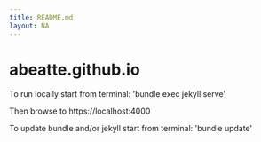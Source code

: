 ```yaml
---
title: README.md
layout: NA
---
```


abeatte.github.io
=================

To run locally start from terminal:
 'bundle exec jekyll serve'

Then browse to https://localhost:4000


To update bundle and/or jekyll start from terminal:
 'bundle update'

